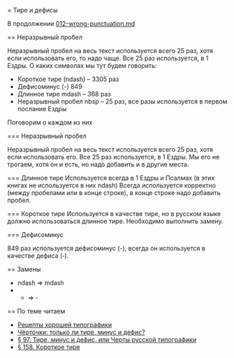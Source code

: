 = Тире и дефисы

В продолжении [012-wrong-punctuation.md](https://github.com/sopov/rst/blob/master/issues/012-wrong-punctuation.md)

== Неразрывный пробел

Неразрывный пробел на весь текст используется всего 25 раз, хотя если использовать его, то надо чаще.
Все 25 раз используется, в 1 Ездры.
О каких символах мы тут будем говорить:

* Короткое тире (ndash)	– 3305 раз
* Дефисоминус (-)       849
* Длинное тире mdash	– 368 раз
* Неразрывный пробел nbsp – 25 раз, все разы используется в первом послание Ездры


Поговорим о каждом из них

=== Неразрывный пробел

Неразрывный пробел на весь текст используется всего 25 раз, хотя если использовать его.
Все 25 раз используется, в 1 Ездры.
Мы его не трогаем, хотя он и есть, но надо добавить и в другие места.

=== Длинное тире
Используется всегда в 1 Ездры и Псалмах (в этих книгах не используется в них ndash)
Всегда используется корректно (между пробелами или в конце строке), в конце строке надо добавить пробел.

=== Короткое тире
Используется в качестве тире, но в русском языке должно использоваться длинное тире. Необходимо выполнить замену.

=== Дефисоминус

849 раз используется дефисоминус (-), всегда он используется в качестве дефиса (‐).

== Замены

* ndash => mdash
* - => ‐

== По теме читаем
* [Рецепты хорошей типографики](https://habrahabr.ru/post/57351/)
* [Чёрточки: только ли тире, минус и дефис?](https://habrahabr.ru/post/20588/)
* [§ 97. Тире, минус и дефис, или Черты русской типографики](https://www.artlebedev.ru/kovodstvo/sections/97/)
* [§ 158. Короткое тире](https://www.artlebedev.ru/kovodstvo/sections/158/)

